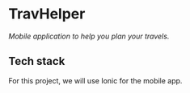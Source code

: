 # TravHelper

_Mobile application to help you plan your travels._

## Tech stack

For this project, we will use Ionic for the mobile app. 
<!--stackedit_data:
eyJoaXN0b3J5IjpbLTExMzA5Nzg4NzQsLTQ1NDgyMDMxMF19
-->